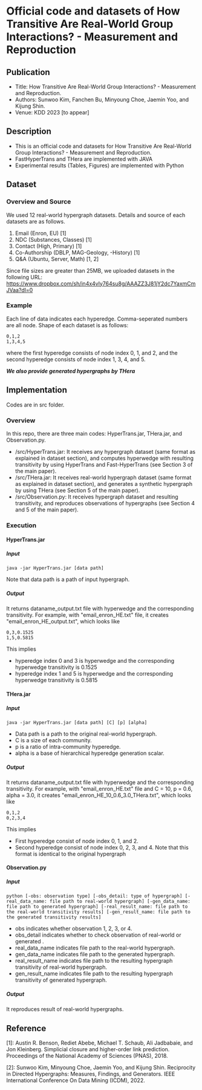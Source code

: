 # Official code and datasets of How Transitive Are Real-World Group Interactions? - Measurement and Reproduction

## Publication

- Title: How Transitive Are Real-World Group Interactions? - Measurement and Reproduction. 
- Authors: Sunwoo Kim, Fanchen Bu, Minyoung Choe, Jaemin Yoo, and Kijung Shin.
- Venue: KDD 2023 [to appear]

## Description

- This is an official code and datasets for How Transitive Are Real-World Group Interactions? - Measurement and Reproduction.
- FastHyperTrans and THera are implemented with JAVA
- Experimental results (Tables, Figures) are implemented with Python

## Dataset

### Overview and Source

We used 12 real-world hypergraph datasets. Details and source of each datasets are as follows.
1. Email (Enron, EU) [1]
2. NDC (Substances, Classes) [1]
3. Contact (High, Primary) [1]
4. Co-Authorship (DBLP, MAG-Geology, -History) [1]
5. Q&A (Ubuntu, Server, Math) [1, 2]

Since file sizes are greater than 25MB, we uploaded datasets in the following URL: 
https://www.dropbox.com/sh/in4x4vly764su8g/AAAZZ3J81jY2dc7YaxmCmJVaa?dl=0

### Example

Each line of data indicates each hyperedge.
Comma-seperated numbers are all node.
Shape of each dataset is as follows:

````
0,1,2
1,3,4,5
````
where the first hyperedge consists of node index 0, 1, and 2, and the second hyperedge consists of node index 1, 3, 4, and 5.

***We also provide generated hypergraphs by THera***

## Implementation
Codes are in src folder.

### Overview

In this repo, there are three main codes: HyperTrans.jar, THera.jar, and Observation.py.
- /src/HyperTrans.jar: It receives any hypergraph dataset (same format as explained in dataset section), and computes hyperwedge with resulting transitivity by using HyperTrans and Fast-HyperTrans (see Section 3 of the main paper).
- /src/THera.jar: It receives real-world hypergraph dataset (same format as explained in dataset section), and generates a synthetic hypergraph by using THera (see Section 5 of the main paper).
- /src/Observation.py: It receives hypergraph dataset and resulting transitivity, and reproduces observations of hypergraphs (see Section 4 and 5 of the main paper).

### Execution

#### HyperTrans.jar
##### Input
````
java -jar HyperTrans.jar [data path]
````
Note that data path is a path of input hypergraph. 

##### Output
It returns dataname_output.txt file with hyperwedge and the corresponding transitivity.
For example, with "email_enron_HE.txt" file, it creates "email_enron_HE_output.txt", which looks like
````
0,3,0.1525
1,5,0.5815
````
This implies
- hyperedge index 0 and 3 is hyperwedge and the corresponding hyperwedge transitivity is 0.1525
- hyperedge index 1 and 5 is hyperwedge and the corresponding hyperwedge transitivity is 0.5815

#### THera.jar
##### Input
````
java -jar HyperTrans.jar [data path] [C] [p] [alpha]
````
- Data path is a path to the original real-world hypergraph.
- C is a size of each community.
- p is a ratio of intra-community hyperedge.
- alpha is a base of hierarchical hyperedge generation scalar.

##### Output
It returns dataname_output.txt file with hyperwedge and the corresponding transitivity.
For example, with "email_enron_HE.txt" file and C = 10, p = 0.6, alpha = 3.0, it creates "email_enron_HE_10_0.6_3.0_THera.txt", which looks like
````
0,1,2
0,2,3,4
````
This implies
- First hyperedge consist of node index 0, 1, and 2.
- Second hyperedge consist of node index 0, 2, 3, and 4.
Note that this format is identical to the original hypergraph

#### Observation.py
##### Input
````
python [-obs: observation type] [-obs_detail: type of hypergraph] [-real_data_name: file path to real-world hypergraph] [-gen_data_name: file path to generated hypergraph] [-real_result_name: file path to the real-world transitivity results] [-gen_result_name: file path to the generated transitivity results]
````
- obs indicates whether observation 1, 2, 3, or 4.
- obs_detail indicates whether to check observation of real-world or generated .
- real_data_name indicates file path to the real-world hypergraph.
- gen_data_name indicates file path to the generated hypergraph.
- real_result_name indicates file path to the resulting hypergraph transitivity of real-world hypergraph.
- gen_result_name indicates file path to the resulting hypergraph transitivity of generated hypergraph.

##### Output
It reproduces result of real-world hypergraphs.

## Reference

[1]: Austin R. Benson, Rediet Abebe, Michael T. Schaub, Ali Jadbabaie, and Jon Kleinberg. Simplicial closure and higher-order link prediction. Proceedings of the National Academy of Sciences (PNAS), 2018.

[2]: Sunwoo Kim, Minyoung Choe, Jaemin Yoo, and Kijung Shin. Reciprocity in Directed Hypergraphs: Measures, Findings, and Generators. IEEE International Conference On Data Mining (ICDM), 2022.
